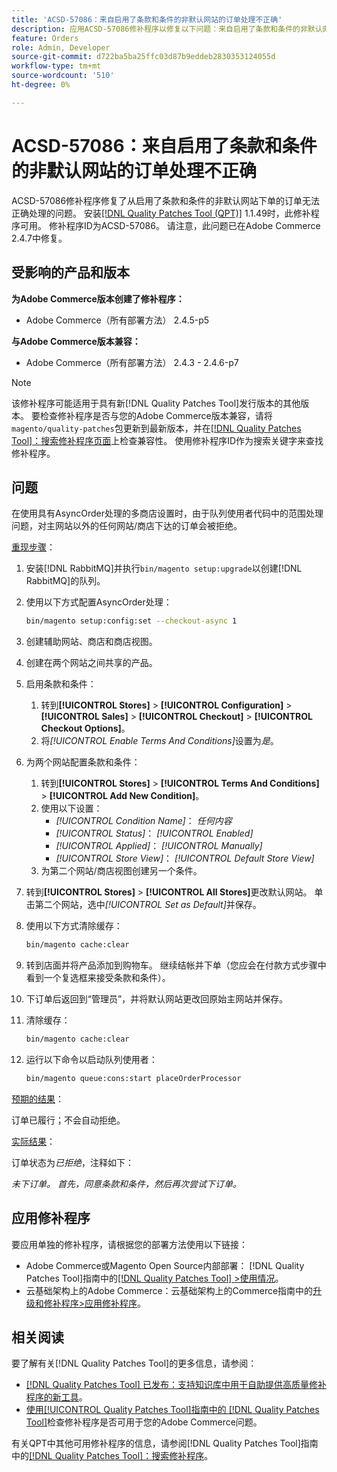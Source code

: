 ```yaml
---
title: 'ACSD-57086：来自启用了条款和条件的非默认网站的订单处理不正确'
description: 应用ACSD-57086修补程序以修复以下问题：来自启用了条款和条件的非默认网站的订单无法正确处理。Adobe Commerce
feature: Orders
role: Admin, Developer
source-git-commit: d722ba5ba25ffc03d87b9eddeb2830353124055d
workflow-type: tm+mt
source-wordcount: '510'
ht-degree: 0%

---
```


# ACSD-57086：来自启用了条款和条件的非默认网站的订单处理不正确

ACSD-57086修补程序修复了从启用了条款和条件的非默认网站下单的订单无法正确处理的问题。 安装[[!DNL Quality Patches Tool (QPT)]](https://experienceleague.adobe.com/en/docs/commerce-knowledge-base/kb/announcements/commerce-announcements/magento-quality-patches-released-new-tool-to-self-serve-quality-patches) 1.1.49时，此修补程序可用。 修补程序ID为ACSD-57086。 请注意，此问题已在Adobe Commerce 2.4.7中修复。

## 受影响的产品和版本

**为Adobe Commerce版本创建了修补程序：**

* Adobe Commerce（所有部署方法） 2.4.5-p5

**与Adobe Commerce版本兼容：**

* Adobe Commerce（所有部署方法） 2.4.3 - 2.4.6-p7

>[!NOTE]
>
>该修补程序可能适用于具有新[!DNL Quality Patches Tool]发行版本的其他版本。 要检查修补程序是否与您的Adobe Commerce版本兼容，请将`magento/quality-patches`包更新到最新版本，并在[[!DNL Quality Patches Tool]：搜索修补程序页面](https://experienceleague.adobe.com/tools/commerce-quality-patches/index.html)上检查兼容性。 使用修补程序ID作为搜索关键字来查找修补程序。

## 问题

在使用具有AsyncOrder处理的多商店设置时，由于队列使用者代码中的范围处理问题，对主网站以外的任何网站/商店下达的订单会被拒绝。

<u>重现步骤</u>：

1. 安装[!DNL RabbitMQ]并执行`bin/magento setup:upgrade`以创建[!DNL RabbitMQ]的队列。
1. 使用以下方式配置AsyncOrder处理：

   ```bash
   bin/magento setup:config:set --checkout-async 1
   ```

1. 创建辅助网站、商店和商店视图。
1. 创建在两个网站之间共享的产品。
1. 启用条款和条件：
   1. 转到&#x200B;**[!UICONTROL Stores]** > **[!UICONTROL Configuration]** > **[!UICONTROL Sales]** > **[!UICONTROL Checkout]** > **[!UICONTROL Checkout Options]**。
   1. 将&#x200B;*[!UICONTROL Enable Terms And Conditions]*&#x200B;设置为&#x200B;*是*。
1. 为两个网站配置条款和条件：
   1. 转到&#x200B;**[!UICONTROL Stores]** > **[!UICONTROL Terms And Conditions]** > **[!UICONTROL Add New Condition]**。
   1. 使用以下设置：
      * *[!UICONTROL Condition Name]*： *任何内容*
      * *[!UICONTROL Status]*： *[!UICONTROL Enabled]*
      * *[!UICONTROL Applied]*： *[!UICONTROL Manually]*
      * *[!UICONTROL Store View]*： *[!UICONTROL Default Store View]*
   1. 为第二个网站/商店视图创建另一个条件。
1. 转到&#x200B;**[!UICONTROL Stores]** > **[!UICONTROL All Stores]**&#x200B;更改默认网站。 单击第二个网站，选中&#x200B;*[!UICONTROL Set as Default]*&#x200B;并保存。
1. 使用以下方式清除缓存：

   ```bash
   bin/magento cache:clear
   ```

1. 转到店面并将产品添加到购物车。 继续结帐并下单（您应会在付款方式步骤中看到一个复选框来接受条款和条件）。
1. 下订单后返回到“管理员”，并将默认网站更改回原始主网站并保存。
1. 清除缓存：

   ```bash
   bin/magento cache:clear
   ```

1. 运行以下命令以启动队列使用者：

   ```bash
   bin/magento queue:cons:start placeOrderProcessor
   ```

<u>预期的结果</u>：

订单已履行；不会自动拒绝。

<u>实际结果</u>：

订单状态为&#x200B;*已拒绝*，注释如下：

*未下订单。 首先，同意条款和条件，然后再次尝试下订单。*

## 应用修补程序

要应用单独的修补程序，请根据您的部署方法使用以下链接：

* Adobe Commerce或Magento Open Source内部部署： [!DNL Quality Patches Tool]指南中的[[!DNL Quality Patches Tool] >使用情况](https://experienceleague.adobe.com/docs/commerce-operations/tools/quality-patches-tool/usage.html)。
* 云基础架构上的Adobe Commerce：云基础架构上的Commerce指南中的[升级和修补程序>应用修补程序](https://experienceleague.adobe.com/docs/commerce-cloud-service/user-guide/develop/upgrade/apply-patches.html)。

## 相关阅读

要了解有关[!DNL Quality Patches Tool]的更多信息，请参阅：

* [[!DNL Quality Patches Tool] 已发布：支持知识库中用于自助提供高质量修补程序的新工具](https://experienceleague.adobe.com/en/docs/commerce-knowledge-base/kb/announcements/commerce-announcements/magento-quality-patches-released-new-tool-to-self-serve-quality-patches)。
* [使用[!UICONTROL Quality Patches Tool]指南中的 [!DNL Quality Patches Tool]](/help/tools/quality-patches-tool/patches-available-in-qpt/check-patch-for-magento-issue-with-magento-quality-patches.md)检查修补程序是否可用于您的Adobe Commerce问题。


有关QPT中其他可用修补程序的信息，请参阅[!DNL Quality Patches Tool]指南中的[[!DNL Quality Patches Tool]：搜索修补程序](https://experienceleague.adobe.com/tools/commerce-quality-patches/index.html)。
